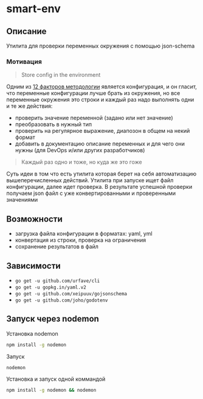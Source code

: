 # smart-env

## Описание
Утилита для проверки переменных окружения с помощью json-schema

### Мотивация

> Store config in the environment

Одним из [12 факторов методологии](https://en.wikipedia.org/wiki/Twelve-Factor_App_methodology) является конфигурация, 
и он гласит, что переменные конфигурации лучше брать из окружения, но все переменные окружения это строки и каждый раз 
надо выполнять одни и те же  действия: 

- проверить значение переменной (задано или нет значение)
- преобразовать в нужный тип
- проверить на регулярное выражение, диапозон в общем на некий формат
- добавить в документацию описание переменных и для чего они нужны (для DevOps и/или других разработчиков)

> Каждый раз одно и тоже, но куда же это гоже

Суть идеи в том что есть утилита которая берет на себя автоматизацию вышеперечисленных действий. Утилита при запуске 
ищет файл конфигурации, далее идет проверка. В результате успешной проверки получаем json файл с уже конвертированными 
и проверенными значениями

## Возможности
 - загрузка файла конфигурации в форматах: yaml, yml
 - конвертация из строки, проверка на ограничения
 - сохранение результатов в файл

## Зависимости
 - ```go get -u github.com/urfave/cli```
 - ```go get -u gopkg.in/yaml.v2```
 - ```go get -u github.com/xeipuuv/gojsonschema```
 - ```go get -u github.com/joho/godotenv```
 
## Запуск через nodemon

Установка nodemon

```sh
npm install -g nodemon
```
Запуск

```sh
nodemon
```

Установка и запуск одной коммандой 

```sh
npm install -g nodemon && nodemon
```